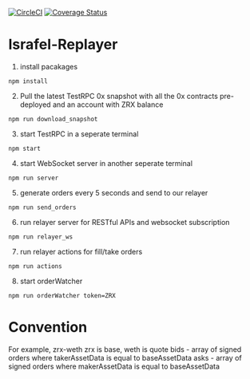 [![CircleCI](https://circleci.com/gh/FinBook/israfel-relayer.svg?style=svg&circle-token=8be9fdcb4c676a363bb33f98216aae666b993f80)](https://circleci.com/gh/FinBook/israfel-relayer)
[![Coverage Status](https://coveralls.io/repos/github/FinBook/israfel-relayer/badge.svg?branch=master&t=pHNu0c)](https://coveralls.io/github/FinBook/israfel-relayer?branch=master)
# Israfel-Replayer
1. install pacakages
```
npm install
```
2. Pull the latest TestRPC 0x snapshot with all the 0x contracts pre-deployed and an account with ZRX balance
```
npm run download_snapshot
```
3. start TestRPC in a seperate terminal
```
npm start
```
4. start WebSocket server in another seperate terminal
```
npm run server
```
5. generate orders every 5 seconds and send to our relayer
```
npm run send_orders
```
6. run relayer server for RESTful APIs and websocket subscription
```
npm run relayer_ws
```
7. run relayer actions for fill/take orders
```
npm run actions
```

8. start orderWatcher
```
npm run orderWatcher token=ZRX
```


# Convention
For example, zrx-weth
zrx is base, weth is quote
bids - array of signed orders where takerAssetData is equal to baseAssetData
asks - array of signed orders where makerAssetData is equal to baseAssetData
